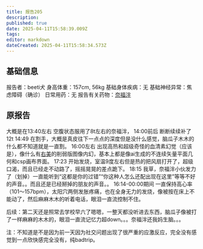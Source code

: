 ```yaml
---
title: 报告205
description: 
published: true
date: 2025-04-11T15:58:39.009Z
tags: 
editor: markdown
dateCreated: 2025-04-11T15:58:34.573Z
---
```


## 基础信息
报告者：beeti犬
身高体重：157cm, 56kg
基础身体疾病：无
基础神经异常：焦虑障碍（确诊）
日常用药：无
报告有关药物：[奈福泮](/drug/NFP)

## 原报告
大概是在13:40左右 空腹状态服用了8t左右的奈福泮，
14:00前后 断断续续补了12t
14:49 在割手，大概是真皮往下一点点的深度但是没什么感觉，脑瓜子木木的什么都不知道就是一直割。
16:00左右 出现高热和超级奇怪的血清素幻觉（应该是），像什么有[右美](/drug/DXM)的削弱版图像内幻，基本上都是像ai生成的不连续矢量平面几何和csp画布界面。
17:23 开始发烧，室温9度左右但是热的把风扇打开了，超级口渴，而且已经走不动路了，摇摇晃晃的差点跪下。
18:15 我草，奈福泮小伙发力了（划掉）一直能听到“这都是你的过错”“你这种人怎么还配出现在这里”等等不好的声音。。而且还是已经掰掉的朋友的声音。。
16:14-00:00期间 一直保持高心率（101～157bpm），太阳穴两侧发胀疼痛，也在全身无力的发烧，像被按在床上不能动了，然后麻麻木木的听着电话，眼泪一直流控制不住。

后续：第二天还是照常去学校早六了嗯嗯，一整天都没听进去东西，脑瓜子像被打了一样麻麻的木木的，眼泪一直流记忆力超down。。。奈福泮还我妈生脑。。。

注：不知道是不是因为前一天因为社交问题出现了很严重的应激反应，完全没有感觉到一点欣快感完全没有，纯badtrip。